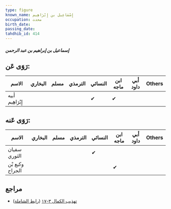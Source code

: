 ```yaml
---
type: figure
known_name: إِسْمَاعِيل بن إِبْرَاهِيم
occupation: محدث
birth_date:
passing_date:
tahdhib_id: 414
---
```

##### إسماعيل بن إبراهيم بن عبد الرحمن

## رَوَى عَن:
| الاسم            | البخاري | مسلم | الترمذي | النسائي | ابن ماجه | أبي داود | Others |
| ---------------- | ------- | ---- | ------- | ------- | -------- | -------- | ------ |
| أبيه إِبْرَاهِيم |         |      |         | ✔       | ✔        |          |        |
## رَوَى عَنه:
| الاسم           | البخاري | مسلم | الترمذي | النسائي | ابن ماجه | أبي داود | Others |
| --------------- | ------- | ---- | ------- | ------- | -------- | -------- | ------ |
| سفيان الثوري    |         |      |         | ✔       |          |          |        |
| وكيع بْن الجراح |         |      |         |         | ✔        |          |        |
## مراجع
- [تهذيب الكمال ٣-١٧](obsidian://open?vault=Tahdhib-al-Kamal&file=Figures/٤١٤-إسماعيل%20بن%20إبراهيم%20بن%20عبد%20الرحمن) ([رابط الشاملة](https://shamela.ws/book/3722/1031))